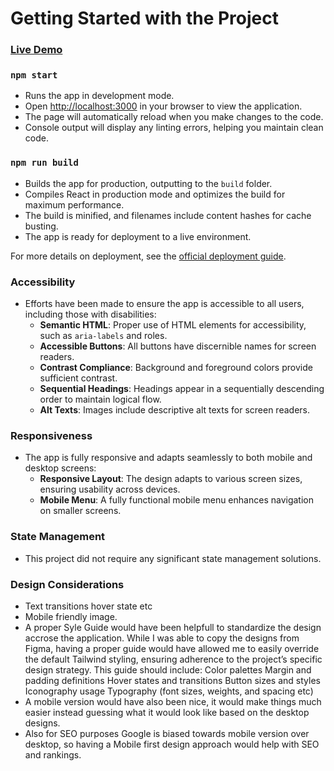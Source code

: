 # Getting Started with the Project

### [Live Demo](https://databalk-assessment.netlify.app/) 

### `npm start`

- Runs the app in development mode.
- Open [http://localhost:3000](http://localhost:3000) in your browser to view the application.
- The page will automatically reload when you make changes to the code.
- Console output will display any linting errors, helping you maintain clean code.

### `npm run build`

- Builds the app for production, outputting to the `build` folder.
- Compiles React in production mode and optimizes the build for maximum performance.
- The build is minified, and filenames include content hashes for cache busting.
- The app is ready for deployment to a live environment.

For more details on deployment, see the [official deployment guide](https://facebook.github.io/create-react-app/docs/deployment).


### Accessibility

- Efforts have been made to ensure the app is accessible to all users, including those with disabilities:
  - **Semantic HTML**: Proper use of HTML elements for accessibility, such as `aria-labels` and roles.
  - **Accessible Buttons**: All buttons have discernible names for screen readers.
  - **Contrast Compliance**: Background and foreground colors provide sufficient contrast.
  - **Sequential Headings**: Headings appear in a sequentially descending order to maintain logical flow.
  - **Alt Texts**: Images include descriptive alt texts for screen readers.

### Responsiveness

- The app is fully responsive and adapts seamlessly to both mobile and desktop screens:
  - **Responsive Layout**: The design adapts to various screen sizes, ensuring usability across devices.
  - **Mobile Menu**: A fully functional mobile menu enhances navigation on smaller screens.

### State Management

- This project did not require any significant state management solutions.


### Design Considerations

- Text transitions hover state etc
- Mobile friendly image.
- A proper Syle Guide would have been helpfull to standardize the design accrose the application. While I was able to copy the designs from Figma, having a proper guide would have allowed me to     easily override the default Tailwind styling, ensuring adherence to the project’s specific design strategy. This guide should include:
    Color palettes
    Margin and padding definitions
    Hover states and transitions
    Button sizes and styles
    Iconography usage
    Typography (font sizes, weights, and spacing etc)
- A mobile version would have also been nice, it would make things much easier instead guessing what it would look like based on the desktop designs.
- Also for SEO purposes Google is biased towards mobile version over desktop, so having a Mobile first design approach would help with SEO and rankings.



